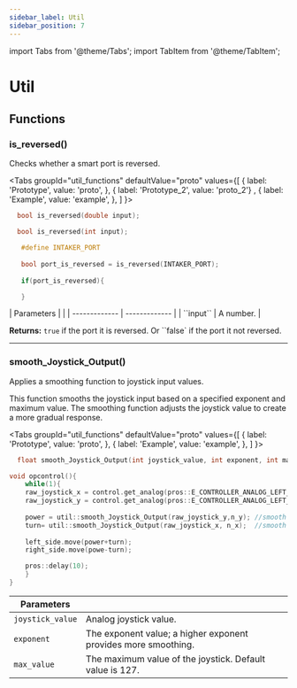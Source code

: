 ```yaml
---
sidebar_label: Util
sidebar_position: 7
---
```

import Tabs from '@theme/Tabs';
import TabItem from '@theme/TabItem';

# Util 
## Functions
### is_reversed()
Checks whether a smart port is reversed.

<Tabs
  groupId="util_functions"
  defaultValue="proto"
  values={[
    { label: 'Prototype',  value: 'proto', },
    { label: 'Prototype_2', value: 'proto_2'} ,
    { label: 'Example',  value: 'example', },
  ]
}>

<TabItem value="proto">

```cpp
  bool is_reversed(double input); 
```
</TabItem>

<TabItem value="proto_2">

```cpp
  bool is_reversed(int input); 
```
</TabItem>

<TabItem value="example">

```cpp
   #define INTAKER_PORT
   
   bool port_is_reversed = is_reversed(INTAKER_PORT);     
   
   if(port_is_reversed){

   }
```
</TabItem>

</Tabs>  
| Parameters    |  |
| ------------- | ------------- |
| ``input``  | A number. |


**Returns:** ``true`` if the port it is reversed. Or ``false` if the port it not reversed. 

---

### smooth_Joystick_Output()
Applies a smoothing function to joystick input values.

This function smooths the joystick input based on a specified exponent and maximum value. The smoothing function adjusts the joystick value to create a more gradual response. 


<Tabs
  groupId="util_functions"
  defaultValue="proto"
  values={[
    { label: 'Prototype',  value: 'proto', },
    { label: 'Example',  value: 'example', },
  ]
}>

<TabItem value="proto">

```cpp
  float smooth_Joystick_Output(int joystick_value, int exponent, int max_value); 
```
</TabItem>


<TabItem value="example">

```cpp
void opcontrol(){
    while(1){
    raw_joystick_x = control.get_analog(pros::E_CONTROLLER_ANALOG_LEFT_X); //raw joystick value
    raw_joystick_y = control.get_analog(pros::E_CONTROLLER_ANALOG_LEFT_Y);  //raw joystick value
    
    power = util::smooth_Joystick_Output(raw_joystick_y,n_y); //smooth joystick value
    turn= util::smooth_Joystick_Output(raw_joystick_x, n_x);  //smooth joystick value
    
    left_side.move(power+turn);
    right_side.move(powe-turn); 

    pros::delay(10);
    }
}
```
</TabItem>

</Tabs>  

| Parameters    |  |
| ------------- | ------------- |
| ``joystick_value``  | Analog joystick value. |
| ``exponent``  | The exponent value; a higher exponent provides more smoothing. |
| ``max_value``  | The maximum value of the joystick. Default value is 127. |